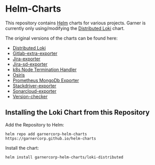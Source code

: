 # Helm-Charts

This repository contains [Helm](https://helm.sh) charts for various projects. Garner is currently only using/modifying the [Distributed Loki](https://github.com/garnercorp/helm-charts/tree/master/charts/distributed-loki) chart.

The original versions of the charts can be found here:

- [Distributed Loki](https://github.com/whyeasy/helm-charts/tree/master/charts/distributed-loki)
- [Gitlab-extra-exporter](https://github.com/Whyeasy/helm-charts/tree/master/charts/gitlab-extra-exporter)
- [Jira-exporter](https://github.com/Whyeasy/helm-charts/tree/master/charts/jira-exporter)
- [Jira-sd-exporter](https://github.com/Whyeasy/helm-charts/tree/master/charts/jira-sd-exporter)
- [k8s Node Termination Handler](https://github.com/whyeasy/helm-charts/tree/master/charts/k8s-node-termination-handler)
- [Osiris](https://github.com/whyeasy/helm-charts/tree/master/charts/osiris)
- [Prometheus MongoDb Exporter](https://github.com/whyeasy/helm-charts/tree/master/charts/prometheus-mongodb-exporter)
- [Stackdriver-exporter](https://github.com/Whyeasy/helm-charts/tree/master/charts/stackdriver-exporter)
- [Sonarcloud-exporter](https://github.com/Whyeasy/helm-charts/tree/master/charts/sonarcloud-exporter)
- [Version-checker](https://github.com/Whyeasy/helm-charts/tree/master/charts/version-checker)

## Installing the Loki Chart from this Repository
Add the Repository to Helm:
```
helm repo add garnercorp-helm-charts https://garnercorp.github.io/helm-charts
```
Install the chart:
```
helm install garnercorp-helm-charts/loki-distributed
```
